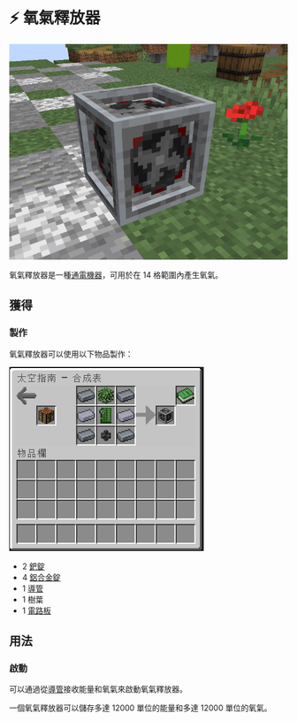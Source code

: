 # ⚡ 氧氣釋放器

![](<../.gitbook/assets/image (18).png>)

氧氣釋放器是一種[通電機器](../space/energy-systems.md)，可用於在 14 格範圍內產生氧氣。

## 獲得

### 製作

氧氣釋放器可以使用以下物品製作：

![](<../.gitbook/assets/image (222) (1) (1) (1) (1) (1) (1).png>)

* 2 [鈀錠](palladium-ingot.md)
* 4 [鋁合金錠](aluminium-alloy-ingot.md)
* 1 [導管](Conduit.md)
* 1 樹葉
* 1 [電路板](Circuit-Board.md)

## 用法

### 啟動

可以通過從[導管](Conduit.md)接收能量和氧氣來啟動氧氣釋放器。

一個氧氣釋放器可以儲存多達 12000 單位的能量和多達 12000 單位的氧氣。
